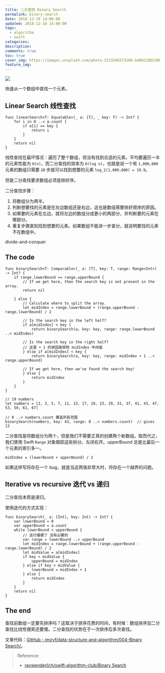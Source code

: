 ```yaml
---
title: 二分查找 Binary Search
permalink: binary-search
date: 2018-12-10 14:00:00
updated: 2018-12-10 14:00:00
tags:
  - algorithm
  - swift
categories:
description:
comments: true
toc: true
cover_img: https://images.unsplash.com/photo-1533246573260-bd00218b5306?ixlib=rb-1.2.1&ixid=eyJhcHBfaWQiOjEyMDd9&auto=format&fit=crop&w=320&q=80
feature_img:
---
```


<img src="https://images.unsplash.com/photo-1533246573260-bd00218b5306?ixlib=rb-1.2.1&ixid=eyJhcHBfaWQiOjEyMDd9&auto=format&fit=crop&w=320&q=80" />

快速从一个数组中查找一个元素。

## Linear Search 线性查找

```
func linearSearch<T: Equatable>(_ a: [T], _ key: T) -> Int? {
    for i in 0 ..< a.count {
        if a[i] == key {
            return i
        }
    }
    return nil
}
```

线性查找在最坏情况：遍历了整个数组，但没有找到合适的元素。平均要遍历一半的元素性能为 `O(n)`，而二分查找的效率为 `O(log n)`，也就是说一个有 `1,000,000` 元素的数组只需要 `20` 步就可以找到想要的元素 `log_2(1,000,000) = 19.9`。

<!-- more -->

但是二分查找要求数组必须是排好序。

二分查找步骤：

1. 将数组分为两半。
2. 判断想要找的元素是在左边数组还是右边，这也是数组需要排好顺序的原因。
3. 如果要的元素在左边，就将左边的数组分成更小的两部分，并判断要的元素在哪部分。
4. 重复步骤直到找到想要的元素。如果数组不能进一步查分，就说明要找的元素不在数组中。

divide-and-conquer

## The code

```
func binarySearch<T: Comparable>(_ a: [T], key: T, range: Range<Int>) -> Int? {
    if range.lowerBound >= range.upperBound {
        // If we get here, then the search key is not present in the array.
        return nil

    } else {
        // Calculate where to split the array.
        let midIndex = range.lowerBound + (range.upperBound - range.lowerBound) / 2

        // Is the search key in the left half?
        if a[midIndex] > key {
            return binarySearch(a, key: key, range: range.lowerBound ..< midIndex)

        // Is the search key in the right half?
        // 这里 + 1 的原因是排除 midIndex 中间值
        } else if a[midIndex] < key {
            return binarySearch(a, key: key, range: midIndex + 1 ..< range.upperBound)

        // If we get here, then we've found the search key!
        } else {
            return midIndex
        }
    }
}
```

```
// 19 numbers
let numbers = [2, 3, 5, 7, 11, 13, 17, 19, 23, 29, 31, 37, 41, 43, 47, 53, 59, 61, 67]

// 0 ..< numbers.count 覆盖所有范围
binarySearch(numbers, key: 43, range: 0 ..< numbers.count)  // gives 13
```

二分查找是将数组分为两个，但是我们不需要正真的创建两个新数组。取而代之，我们使用 Swift `Range` 对象跟踪这些拆分。左闭右开。upperBound 总是比最后一个元素的索引多一。

```
midIndex = (lowerBound + upperBound) / 2
```

如果这样写将存在一个 bug，就是当这两值非常大时，将存在一个越界的问题。

## Iterative vs recursive 迭代 vs 递归

二分查找本质是递归。

使用迭代的方式实现：

```
func binarySearch(_ a: [Int], key: Int) -> Int? {
    var lowerBound = 0
    var upperBound = a.count
    while lowerBound < upperBound {
        // 这行僵硬了 没有必要的
        var range = lowerBound ..< upperBound
        let midIndex = range.lowerBound + (range.upperBound - range.lowerBound) / 2
        let midValue = a[midIndex]
        if key < midValue {
            upperBound = midIndex
        } else if key > midValue {
            lowerBound = midIndex + 1
        } else {
            return midIndex
        }
    }
    return nil
}
```

## The end

查找前数组一定要先排序吗？这取决于排序花费的时间，有时候：数组排序加二分查找比线性搜索还要慢。二分查找的优势在于一次排序后多次查找。

文章代码：[GitHub - imzyf/data-structure-and-algorithm/004-Binary Search/](https://github.com/imzyf/data-structure-and-algorithm/tree/master/004-Binary%20Search)。

> Reference:
>
> - [raywenderlich/swift-algorithm-club/Binary Search](https://github.com/raywenderlich/swift-algorithm-club/tree/master/Binary%20Search)
